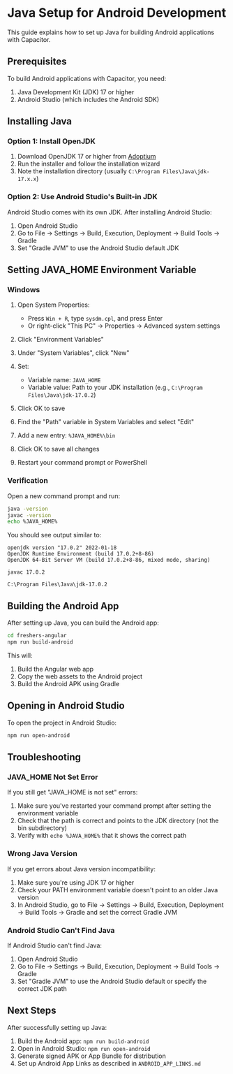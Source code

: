 # Java Setup for Android Development

This guide explains how to set up Java for building Android applications with Capacitor.

## Prerequisites

To build Android applications with Capacitor, you need:
1. Java Development Kit (JDK) 17 or higher
2. Android Studio (which includes the Android SDK)

## Installing Java

### Option 1: Install OpenJDK

1. Download OpenJDK 17 or higher from [Adoptium](https://adoptium.net/)
2. Run the installer and follow the installation wizard
3. Note the installation directory (usually `C:\Program Files\Java\jdk-17.x.x`)

### Option 2: Use Android Studio's Built-in JDK

Android Studio comes with its own JDK. After installing Android Studio:
1. Open Android Studio
2. Go to File → Settings → Build, Execution, Deployment → Build Tools → Gradle
3. Set "Gradle JVM" to use the Android Studio default JDK

## Setting JAVA_HOME Environment Variable

### Windows

1. Open System Properties:
   - Press `Win + R`, type `sysdm.cpl`, and press Enter
   - Or right-click "This PC" → Properties → Advanced system settings

2. Click "Environment Variables"

3. Under "System Variables", click "New"

4. Set:
   - Variable name: `JAVA_HOME`
   - Variable value: Path to your JDK installation (e.g., `C:\Program Files\Java\jdk-17.0.2`)

5. Click OK to save

6. Find the "Path" variable in System Variables and select "Edit"

7. Add a new entry: `%JAVA_HOME%\bin`

8. Click OK to save all changes

9. Restart your command prompt or PowerShell

### Verification

Open a new command prompt and run:

```bash
java -version
javac -version
echo %JAVA_HOME%
```

You should see output similar to:

```
openjdk version "17.0.2" 2022-01-18
OpenJDK Runtime Environment (build 17.0.2+8-86)
OpenJDK 64-Bit Server VM (build 17.0.2+8-86, mixed mode, sharing)

javac 17.0.2

C:\Program Files\Java\jdk-17.0.2
```

## Building the Android App

After setting up Java, you can build the Android app:

```bash
cd freshers-angular
npm run build-android
```

This will:
1. Build the Angular web app
2. Copy the web assets to the Android project
3. Build the Android APK using Gradle

## Opening in Android Studio

To open the project in Android Studio:

```bash
npm run open-android
```

## Troubleshooting

### JAVA_HOME Not Set Error

If you still get "JAVA_HOME is not set" errors:

1. Make sure you've restarted your command prompt after setting the environment variable
2. Check that the path is correct and points to the JDK directory (not the bin subdirectory)
3. Verify with `echo %JAVA_HOME%` that it shows the correct path

### Wrong Java Version

If you get errors about Java version incompatibility:

1. Make sure you're using JDK 17 or higher
2. Check your PATH environment variable doesn't point to an older Java version
3. In Android Studio, go to File → Settings → Build, Execution, Deployment → Build Tools → Gradle and set the correct Gradle JVM

### Android Studio Can't Find Java

If Android Studio can't find Java:

1. Open Android Studio
2. Go to File → Settings → Build, Execution, Deployment → Build Tools → Gradle
3. Set "Gradle JVM" to use the Android Studio default or specify the correct JDK path

## Next Steps

After successfully setting up Java:

1. Build the Android app: `npm run build-android`
2. Open in Android Studio: `npm run open-android`
3. Generate signed APK or App Bundle for distribution
4. Set up Android App Links as described in `ANDROID_APP_LINKS.md`